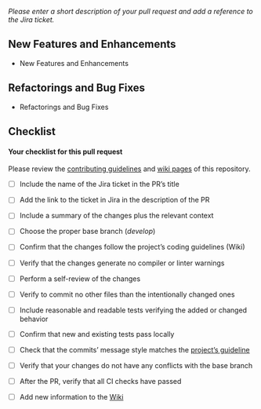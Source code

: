 *Please enter a short description of your pull request and add a reference to the Jira ticket.*

## New Features and Enhancements
- New Features and Enhancements
## Refactorings and Bug Fixes
- Refactorings and Bug Fixes

## Checklist

#### Your checklist for this pull request
Please review the [contributing guidelines](https://github.com/Catrobat/Paintroid/blob/develop/README.md) and [wiki pages](https://github.com/Catrobat/Catroid/wiki/) of this repository.

- [ ] Include the name of the Jira ticket in the PR’s title
- [ ] Add the link to the ticket in Jira in the description of the PR
- [ ] Include a summary of the changes plus the relevant context
- [ ] Choose the proper base branch (*develop*)
- [ ] Confirm that the changes follow the project’s coding guidelines (Wiki)
- [ ] Verify that the changes generate no compiler or linter warnings
- [ ] Perform a self-review of the changes
- [ ] Verify to commit no other files than the intentionally changed ones
- [ ] Include reasonable and readable tests verifying the added or changed behavior
- [ ] Confirm that new and existing tests pass locally
- [ ] Check that the commits’ message style matches the [project’s guideline](https://github.com/Catrobat/Catroid/wiki/Commit-Message-Guidelines)
- [ ] Verify that your changes do not have any conflicts with the base branch
- [ ] After the PR, verify that all CI checks have passed
- [ ] Add new information to the [Wiki](https://github.com/Catrobat/Paintroid-Flutter/wiki)

